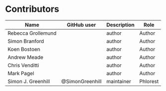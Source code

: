 # Contributors

Name                           | GitHub user | Description | Role
---                            | ---         | --- | ---
Rebecca Grollemund             |  | author | Author
Simon Branford                 |  | author | Author
Koen Bostoen                   |  | author | Author
Andrew Meade                   |  | author | Author
Chris Venditti                 |  | author | Author
Mark Pagel                     |  | author | Author
Simon J. Greenhill             | @SimonGreenhill | maintainer | Phlorest
